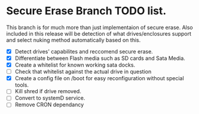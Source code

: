 # Secure Erase Branch TODO list.
This branch is for much more than just implementaion of secure erase. Also included in this release will be detection of what
drives/enclosures support and select nuking method automatically based on this.

 - [x] Detect drives' capabilites and reccomend secure erase.
 - [x] Differentiate between Flash media such as SD cards and Sata Media.
 - [x] Create a whitelist for known working sata docks.
 - [ ] Check that whitelist against the actual drive in question
 - [x] Create a config file on /boot for easy reconfiguration without special tools.
 - [ ] Kill shred if drive removed.
 - [ ] Convert to systemD service.
 - [ ] Remove CRON dependancy
